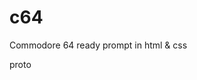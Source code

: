 # c64
Commodore 64 ready prompt in html &amp; css

proto 
<!-- http://www.dynamicdrive.com/forums/showthread.php?17450-Emulating-a-terminal-like-caret-with-javascript-and-css -->
